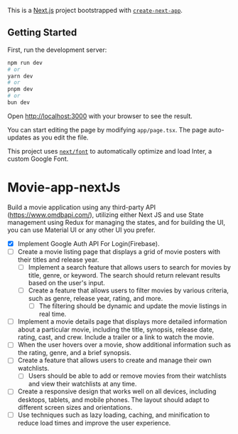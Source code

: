 This is a [Next.js](https://nextjs.org/) project bootstrapped with [`create-next-app`](https://github.com/vercel/next.js/tree/canary/packages/create-next-app).

## Getting Started

First, run the development server:

```bash
npm run dev
# or
yarn dev
# or
pnpm dev
# or
bun dev
```

Open [http://localhost:3000](http://localhost:3000) with your browser to see the result.

You can start editing the page by modifying `app/page.tsx`. The page auto-updates as you edit the file.

This project uses [`next/font`](https://nextjs.org/docs/basic-features/font-optimization) to automatically optimize and load Inter, a custom Google Font.

# Movie-app-nextJs

 Build a movie application using any third-party API (https://www.omdbapi.com/), utilizing either Next JS and use State management using Redux for managing the states, and for building the UI, you can use Material UI or any other UI you prefer.
- [x] Implement Google Auth API For Login(Firebase).
- [ ] Create a movie listing page that displays a grid of movie posters with their titles and release year.
     - [ ] Implement a search feature that allows users to search for movies by title, genre, or keyword. The search should return relevant results based on the user's input.
     - [ ] Create a feature that allows users to filter movies by various criteria, such as genre, release year, rating, and more.
          - [ ] The filtering should be dynamic and update the movie listings in real time.
- [ ] Implement a movie details page that displays more detailed information about a particular movie, including the title, synopsis, release date, rating, cast, and crew. Include a trailer or a link to watch the movie.
- [ ] When the user hovers over a movie, show additional information such as the rating, genre, and a brief synopsis.
- [ ] Create a feature that allows users to create and manage their own watchlists.  
     - [ ] Users should be able to add or remove movies from their watchlists and view their watchlists at any time.
- [ ] Create a responsive design that works well on all devices, including desktops, tablets, and mobile phones. The layout should adapt to different screen sizes and orientations.
- [ ] Use techniques such as lazy loading, caching, and minification to reduce load times and improve the user experience.
